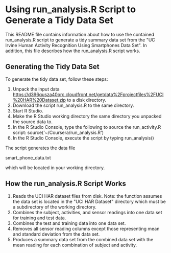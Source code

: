 # Using run_analysis.R Script to Generate a Tidy Data Set

This README file contains information about how to use the 
contained run_analysis.R script to generate a tidy summary data set 
from the "UC Irvine Human Activity Recognition Using 
Smartphones Data Set". In addition, this file describes how the
run_analysis.R script works.

## Generating the Tidy Data Set

To generate the tidy data set, follow these steps:

1. Unpack the input data 
   https://d396qusza40orc.cloudfront.net/getdata%2Fprojectfiles%2FUCI%20HAR%20Dataset.zip
   to a disk directory.
2. Download the script run_analysis.R to the same directory.
3. Start R Studio.
4. Make the R Studio working directory the same directory you 
   unpacked the source data to.
5. In the R Studio Console, type the following to source the 
   run_activity.R script:
       source('~/Coursera/run_analysis.R')
6. In the R Studio Console, execute the script by typing
       run_analysis()

The script generates the data file

smart_phone_data.txt

which will be located in your working directory. 

## How the run_analysis.R Script Works

1. Reads the UCI HAR dataset files from disk.
   Note: the function assumes the data set is
   located in the "UCI HAR Dataset" directory
   which must be a subdirectory of the working
   directory.
2. Combines the subject, activities, and sensor 
   readings into one data set for training and 
   test data.
3. Combines the test and training data into
   one data set.
4. Removes all sensor reading columns except 
   those representing mean and standard
   deviation from the data set.
5. Produces a summary data set from the 
   combined data set with the mean reading
   for each combination of subject and
   activity.

